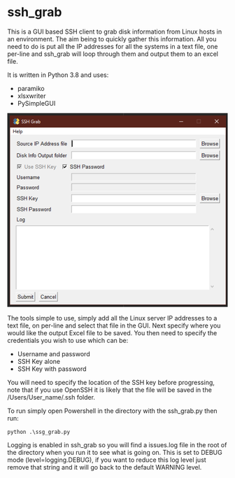 # ssh_grab

This is a GUI based SSH client to grab disk information from Linux hosts in an environment. The aim being to quickly gather this information.
All you need to do is put all the IP addresses for all the systems in a text file, one per-line and ssh_grab will loop through them and output
them to an excel file.

It is written in Python 3.8 and uses:

- paramiko
- xlsxwriter
- PySimpleGUI

![](images/ssh_grab_011020.png)

The tools simple to use, simply add all the Linux server IP addresses to a text file, on per-line and select that file in
the GUI. Next specify where you would like the output Excel file to be saved. You then need to specify the credentials
you wish to use which can be:

- Username and password
- SSH Key alone
- SSH Key with password

You will need to specify the location of the SSH key before progressing, note that if you use OpenSSH it is likely that
the file will be saved in the /Users/User_name/.ssh folder.

To run simply open Powershell in the directory with the ssh_grab.py then run:
    
    python .\ssg_grab.py

Logging is enabled in ssh_grab so you will find a issues.log file in the root of the directory when you run it to see
what is going on. This is set to DEBUG mode (level=logging.DEBUG), if you want to reduce this log level just remove that
string and it will go back to the default WARNING level.
